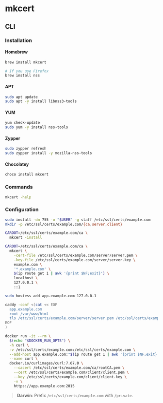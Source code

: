# mkcert

## CLI

### Installation

#### Homebrew

```sh
brew install mkcert

# If you use Firefox
brew install nss
```

#### APT

```sh
sudo apt update
sudo apt -y install libnss3-tools
```

#### YUM

```sh
yum check-update
sudo yum -y install nss-tools
```

#### Zypper

```sh
sudo zypper refresh
sudo zypper install -y mozilla-nss-tools
```

#### Chocolatey

```sh
choco install mkcert
```

### Commands

```sh
mkcert -help
```

### Configuration

```sh
sudo install -dm 755 -o "$USER" -g staff /etc/ssl/certs/example.com
mkdir -p /etc/ssl/certs/example.com/{ca,server,client}
```

```sh
CAROOT=/etc/ssl/certs/example.com/ca \
  mkcert -install
```

```sh
CAROOT=/etc/ssl/certs/example.com/ca \
  mkcert \
    -cert-file /etc/ssl/certs/example.com/server/server.pem \
    -key-file /etc/ssl/certs/example.com/server/server.key \
    example.com \
    '*.example.com' \
    $(ip route get 1 | awk '{print $NF;exit}') \
    localhost \
    127.0.0.1 \
    ::1
```

<!-- ```sh
CAROOT=/etc/ssl/certs/example.com/ca \
  mkcert \
    -client \
    -cert-file /etc/ssl/certs/example.com/client/client.pem \
    -key-file /etc/ssl/certs/example.com/client/client.key \
    nameUser1
``` -->

```sh
sudo hostess add app.example.com 127.0.0.1

caddy -conf <(cat << EOF
  app.example.com
  root /var/www/html
  tls /etc/ssl/certs/example.com/server/server.pem /etc/ssl/certs/example.com/server/server.key
EOF
)

docker run -it --rm \
  $(echo "$DOCKER_RUN_OPTS") \
  -h curl \
  -v /etc/ssl/certs/example.com:/etc/ssl/certs/example.com \
  --add-host app.example.com:"$(ip route get 1 | awk '{print $NF;exit}')" \
  --name curl \
  docker.io/curlimages/curl:7.67.0 \
    --cacert /etc/ssl/certs/example.com/ca/rootCA.pem \
    --cert /etc/ssl/certs/example.com/client/client.pem \
    --key /etc/ssl/certs/example.com/client/client.key \
    -v \
    https://app.example.com:2015
```

> **Darwin**: Prefix `/etc/ssl/certs/example.com` with `/private`.
